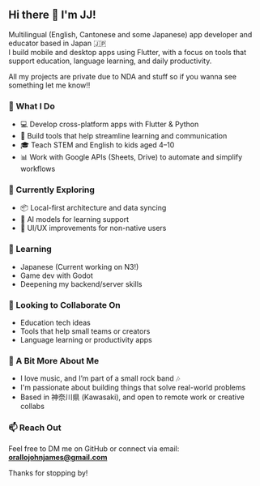 ## Hi there 👋 I'm JJ!

Multilingual (English, Cantonese and some Japanese) app developer and educator based in Japan 🇯🇵  
I build mobile and desktop apps using Flutter, with a focus on tools that support education, language learning, and daily productivity.

All my projects are private due to NDA and stuff so if you wanna see something let me know!!

### 🔧 What I Do
- 💻 Develop cross-platform apps with Flutter & Python
- 📱 Build tools that help streamline learning and communication
- 🎓 Teach STEM and English to kids aged 4–10
- 📊 Work with Google APIs (Sheets, Drive) to automate and simplify workflows

### 🧠 Currently Exploring
- 📦 Local-first architecture and data syncing
- 🤖 AI models for learning support
- 📐 UI/UX improvements for non-native users

### 🌱 Learning
- Japanese (Current working on N3!)
- Game dev with Godot
- Deepening my backend/server skills

### 🤝 Looking to Collaborate On
- Education tech ideas
- Tools that help small teams or creators
- Language learning or productivity apps

### 🎸 A Bit More About Me
- I love music, and I’m part of a small rock band 🎶
- I'm passionate about building things that solve real-world problems
- Based in 神奈川県 (Kawasaki), and open to remote work or creative collabs

### 📫 Reach Out
Feel free to DM me on GitHub or connect via email: **orallojohnjames@gmail.com**

Thanks for stopping by!
